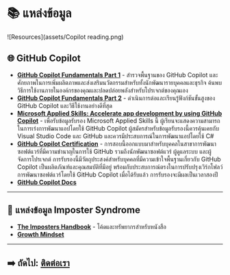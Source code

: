 # 📚 แหล่งข้อมูล

![Resources](assets/Copilot reading.png)

## 🌐 GitHub Copilot

- **[GitHub Copilot Fundamentals Part 1](https://learn.microsoft.com/en-us/training/paths/copilot/)** - สำรวจพื้นฐานของ GitHub Copilot และศักยภาพในการเพิ่มผลิตภาพและส่งเสริมนวัตกรรมสำหรับทั้งนักพัฒนารายบุคคลและธุรกิจ ค้นพบวิธีการใช้งานภายในองค์กรของคุณและปลดปล่อยพลังสำหรับโปรเจกต์ของคุณเอง
- **[GitHub Copilot Fundamentals Part 2](https://learn.microsoft.com/en-us/training/paths/gh-copilot-2/)** - ดำเนินการต่อและเรียนรู้ฟังก์ชันขั้นสูงของ GitHub Copilot และวิธีใช้งานอย่างดีที่สุด
- **[Microsoft Applied Skills: Accelerate app development by using GitHub Copilot](https://learn.microsoft.com/en-us/credentials/applied-skills/accelerate-app-development-by-using-github-copilot/)** - เพื่อรับข้อมูลรับรอง Microsoft Applied Skills นี้ ผู้เรียนจะแสดงความสามารถในการเร่งการพัฒนาแอปโดยใช้ GitHub Copilot ผู้สมัครสำหรับข้อมูลรับรองนี้ควรคุ้นเคยกับ Visual Studio Code และ GitHub และควรมีประสบการณ์ในการพัฒนาแอปโดยใช้ C#
- **[GitHub Copilot Certification](https://learn.microsoft.com/en-us/credentials/certifications/github-copilot/?practice-assessment-type=certification)** - การสอบนี้ออกแบบมาสำหรับบุคคลในสาขาการพัฒนาซอฟต์แวร์ที่มีความชำนาญในการใช้ GitHub รวมถึงนักพัฒนาซอฟต์แวร์ ผู้ดูแลระบบ และผู้จัดการโปรเจกต์ การรับรองนี้มีวัตถุประสงค์สำหรับบุคคลที่มีความเข้าใจพื้นฐานเกี่ยวกับ GitHub Copilot เป็นผลิตภัณฑ์และคุณสมบัติที่มีอยู่ พร้อมกับประสบการณ์ตรงในการปรับปรุงเวิร์กโฟลว์การพัฒนาซอฟต์แวร์โดยใช้ GitHub Copilot เมื่อได้รับแล้ว การรับรองจะมีผลเป็นเวลาสองปี
- **[GitHub Copilot Docs](https://docs.github.com/en/copilot/how-tos)**

---

## 📖 แหล่งข้อมูล Imposter Syndrome

- **[The Imposters Handbook](https://github.com/imposters-handbook)** - โค้ดและทรัพยากรสำหรับหนังสือ
- **[Growth Mindset](https://youtu.be/-71zdXCMU6A?si=x58bSEfg9gYoFIxf)**

---

## ➡️ ถัดไป: [ติดต่อเรา](contact.md)
